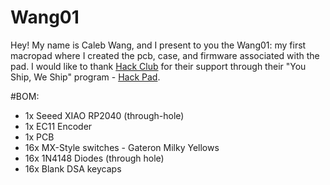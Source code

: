 # Wang01
Hey! My name is Caleb Wang, and I present to you the Wang01: my first macropad where I created the pcb, case, and firmware associated with the pad. I would like to thank [Hack Club](https://github.com/hackclub) for their support through their "You Ship, We Ship" program - [Hack Pad](https://github.com/hackclub/hackpad/tree/main).

#BOM:
- 1x Seeed XIAO RP2040 (through-hole)
- 1x EC11 Encoder
- 1x PCB
- 16x MX-Style switches - Gateron Milky Yellows
- 16x 1N4148 Diodes (through hole)
- 16x Blank DSA keycaps
